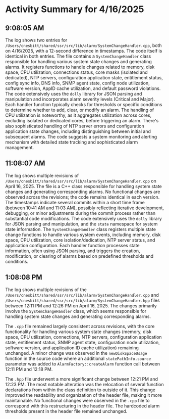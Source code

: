# Activity Summary for 4/16/2025

## 9:08:05 AM
The log shows two entries for `/Users/cnesbitt/shared/ssr/src/lib/alarm/SystemChangeHandler.cpp`, both on 4/16/2025, with a 12-second difference in timestamps.  The code itself is identical in both entries.  The file contains a `SystemChangeHandler` class responsible for handling various system state changes and generating alarms.  It registers functions to handle changes related to memory, disk space, CPU utilization, connections status, core masks (isolated and dedicated), NTP servers, configuration application state, entitlement status, config sync info, DNS info, SNMP agent state, config node utilization, software version, AppID cache utilization, and default password violations.  The code extensively uses the `dolly` library for JSON parsing and manipulation and incorporates alarm severity levels (Critical and Major).  Each handler function typically checks for thresholds or specific conditions to determine whether to add, clear, or modify an alarm.  The handling of CPU utilization is noteworthy, as it aggregates utilization across cores, excluding isolated or dedicated cores, before triggering an alarm.  There's also sophisticated handling of NTP server errors and configuration application state changes, including distinguishing between initial and subsequent alarms.  The code suggests a system monitoring and alerting mechanism with detailed state tracking and sophisticated alarm management.


## 11:08:07 AM
The log shows multiple revisions of `/Users/cnesbitt/shared/ssr/src/lib/alarm/SystemChangeHandler.cpp` on April 16, 2025.  The file is a C++ class responsible for handling system state changes and generating corresponding alarms.  No functional changes are observed across the revisions; the code remains identical in each version.  The timestamps indicate several commits within a short time frame (between 10:41 AM and 11:03 AM), possibly reflecting iterative development, debugging, or minor adjustments during the commit process rather than substantial code modifications.  The code extensively uses the `dolly` library for JSON parsing and manipulation, and the `state` namespace for system state information.  The `SystemChangeHandler` class registers multiple state change functions to handle various system events, including memory, disk space, CPU utilization, core isolation/dedication, NTP server status, and application configuration.  Each handler function processes state information, often using JSON parsing, and triggers the creation, modification, or clearing of alarms based on predefined thresholds and conditions.


## 1:08:08 PM
The log shows multiple revisions of the `/Users/cnesbitt/shared/ssr/src/lib/alarm/SystemChangeHandler.cpp` and `/Users/cnesbitt/shared/ssr/src/lib/alarm/SystemChangeHandler.hpp` files between 12:11 PM and 12:26 PM on April 16, 2025.  The changes primarily involve the `SystemChangeHandler` class, which seems responsible for handling system state changes and generating corresponding alarms.

The `.cpp` file remained largely consistent across revisions, with the core functionality for handling various system state changes (memory, disk space, CPU utilization, connections, NTP servers, configuration application state, entitlement status, SNMP agent state, configuration node utilization, software version, and application ID cache utilization) remaining unchanged.  A minor change was observed in the `newDiskSpaceUsage` function in the source code where an additional `statePathInfo.source` parameter was added to `AlarmFactory::createAlarm` function call between 12:11 PM and 12:18 PM.


The `.hpp` file underwent a more significant change between 12:21 PM and 12:23 PM.  The most notable alteration was the relocation of several function declarations from within the class definition to outside of it. This change improved the readability and organization of the header file, making it more maintainable.  No functional changes were observed in the `.cpp` file to correspond with this restructuring in the header file.  The hardcoded alarm thresholds present in the header file remained unchanged.
